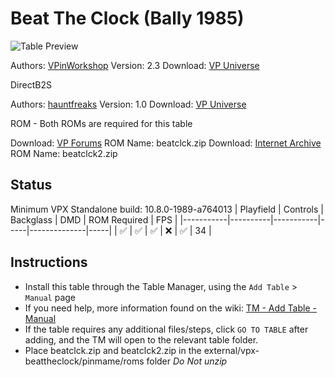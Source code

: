 ﻿# Beat The Clock (Bally 1985)

![Table Preview](../../images/vpx-beattheclock.png)

Authors: [VPinWorkshop](https://vpuniverse.com/profile/40692-vpinworkshop/)
Version: 2.3
Download: [VP Universe](https://vpuniverse.com/files/file/18072-beat-the-clock-bally-1985-vpw/)

DirectB2S

Authors: [hauntfreaks](https://vpuniverse.com/profile/5216-hauntfreaks/)
Version: 1.0
Download: [VP Universe](https://vpuniverse.com/files/file/18070-beat-the-clock-bally-1985-b2s/)

ROM - Both ROMs are required for this table

Download: [VP Forums](https://www.vpforums.org/index.php?app=downloads&showfile=249) ROM Name: beatclck.zip
Download: [Internet Archive](https://archive.org/download/mame-0.236-roms-split/MAME%200.236%20ROMs%20%28split%29/beatclck2.zip) ROM Name: beatclck2.zip


## Status 

Minimum VPX Standalone build: 10.8.0-1989-a764013
| Playfield | Controls | Backglass | DMD | ROM Required | FPS | 
|-----------|----------|-----------|-----|--------------|-----|
| :white_check_mark: | :white_check_mark: | :white_check_mark: | :x: | :white_check_mark: | 34 |

## Instructions

- Install this table through the Table Manager, using the `Add Table` > `Manual` page
- If you need help, more information found on the wiki: [TM - Add Table - Manual](https://github.com/LegendsUnchained/vpx-standalone-alp4k/wiki/%5B04%5D-%F0%9F%A7%A1-TM-%E2%80%90-Other-Features#add-table---manual)
- If the table requires any additional files/steps, click `GO TO TABLE` after adding, and the TM will open to the relevant table folder.
- Place beatclck.zip and beatclck2.zip in the external/vpx-beattheclock/pinmame/roms folder *Do Not unzip*

